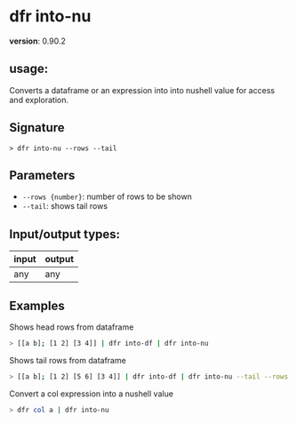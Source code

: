 # dfr into-nu

**version**: 0.90.2

## **usage**:

Converts a dataframe or an expression into into nushell value for access and exploration.

## Signature

`> dfr into-nu --rows --tail`

## Parameters

- `--rows {number}`: number of rows to be shown
- `--tail`: shows tail rows

## Input/output types:

| input | output |
| ----- | ------ |
| any   | any    |

## Examples

Shows head rows from dataframe

```bash
> [[a b]; [1 2] [3 4]] | dfr into-df | dfr into-nu
```

Shows tail rows from dataframe

```bash
> [[a b]; [1 2] [5 6] [3 4]] | dfr into-df | dfr into-nu --tail --rows 1
```

Convert a col expression into a nushell value

```bash
> dfr col a | dfr into-nu
```
